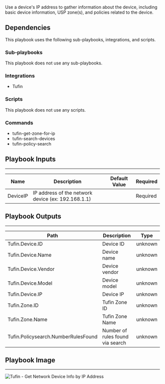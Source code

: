 Use a device's IP address to gather information about the device, including basic device information, USP zone(s), and policies related to the device.

## Dependencies
This playbook uses the following sub-playbooks, integrations, and scripts.

### Sub-playbooks
This playbook does not use any sub-playbooks.

### Integrations
* Tufin

### Scripts
This playbook does not use any scripts.

### Commands
* tufin-get-zone-for-ip
* tufin-search-devices
* tufin-policy-search

## Playbook Inputs
---

| **Name** | **Description** | **Default Value** | **Required** |
| --- | --- | --- | --- |
| DeviceIP | IP address of the network device \(ex: 192.168.1.1\) |  | Required |

## Playbook Outputs
---

| **Path** | **Description** | **Type** |
| --- | --- | --- |
| Tufin.Device.ID | Device ID | unknown |
| Tufin.Device.Name | Device name | unknown |
| Tufin.Device.Vendor | Device vendor | unknown |
| Tufin.Device.Model | Device model | unknown |
| Tufin.Device.IP | Device IP | unknown |
| Tufin.Zone.ID | Tufin Zone ID | unknown |
| Tufin.Zone.Name | Tufin Zone Name | unknown |
| Tufin.Policysearch.NumberRulesFound | Number of rules found via search | unknown |

## Playbook Image
---
![Tufin - Get Network Device Info by IP Address](../../doc_files/Tufin%20-%20Get%20Network%20Device%20Info%20by%20IP%20Address.png/n)
